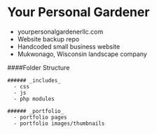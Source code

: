 # Your Personal Gardener
- yourpersonalgardenerllc.com
- Website backup repo
- Handcoded small business website
- Mukwonago, Wisconsin landscape company


####Folder Structure
~~~~
###### _includes_
  - css
  - js
  - php modules

###### _portfolio_
  - portfolio pages
  - portfolio images/thumbnails
~~~~
